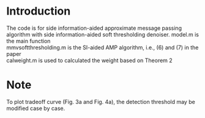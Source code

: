 # Introduction
The code is for side information-aided approximate message passing algorithm with side information-aided soft thresholding denoiser.
model.m is the main function <br>
mmvsoftthresholding.m is the SI-aided AMP algorithm, i.e., (6) and (7) in the paper <br>
calweight.m is used to calculated the weight based on Theorem 2 <br>
# Note
To plot tradeoff curve (Fig. 3a and Fig. 4a), the detection threshold may be modified case by case.
